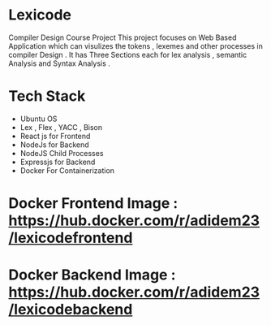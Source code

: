 # Lexicode
Compiler Design Course Project
This project focuses on Web Based Application which can visulizes the tokens , lexemes and other processes in compiler Design . It has Three Sections each for lex analysis , semantic Analysis and Syntax Analysis . 

# Tech Stack
- Ubuntu OS
- Lex , Flex , YACC , Bison
- React js for Frontend
- NodeJs for Backend
- NodeJS Child Processes
- Expressjs for Backend
- Docker For Containerization
  
# Docker Frontend Image : https://hub.docker.com/r/adidem23/lexicodefrontend
# Docker Backend Image : https://hub.docker.com/r/adidem23/lexicodebackend

